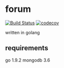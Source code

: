 # forum

[![Build Status](https://travis-ci.org/bianlunio/forum.svg?branch=master)](https://travis-ci.org/bianlunio/forum)
[![codecov](https://codecov.io/gh/bianlunio/forum/branch/master/graph/badge.svg)](https://codecov.io/gh/bianlunio/forum)

written in golang

## requirements

go 1.9.2
mongodb 3.6
